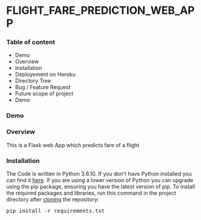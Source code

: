 # FLIGHT_FARE_PREDICTION_WEB_APP
</u>

### Table of content
</u>

* Demo
* Overview
* Installation
* Deployement on Heroku
* Directory Tree
* Bug / Feature Request
* Future scope of project
* Demo

<h3>Demo</h3>
</u>

### Overview

This is a Flask web App which predicts fare of a flight

### Installation
</u>

The Code is written in Python 3.6.10. If you don't have Python installed you can find it <a href='https://www.python.org/downloads/'>here</a>. 
If you are using a lower version of Python you can upgrade using the pip package, 
ensuring you have the latest version of pip. To install the required packages and libraries, 
run this command in the project directory after <a href='https://www.howtogeek.com/451360/how-to-clone-a-github-repository/'>cloning</a> the repository:

<pre>pip install -r requirements.txt</pre>
